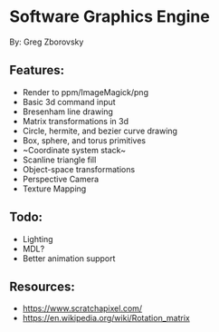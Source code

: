 # Software Graphics Engine
By: Greg Zborovsky

## Features:
* Render to ppm/ImageMagick/png
* Basic 3d command input
* Bresenham line drawing
* Matrix transformations in 3d
* Circle, hermite, and bezier curve drawing
* Box, sphere, and torus primitives
* ~Coordinate system stack~
* Scanline triangle fill
* Object-space transformations
* Perspective Camera
* Texture Mapping

## Todo:
* Lighting
* MDL?
* Better animation support

## Resources:
* https://www.scratchapixel.com/
* https://en.wikipedia.org/wiki/Rotation_matrix
